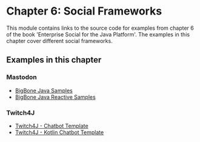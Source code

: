 # Chapter 6: Social Frameworks

This module contains links to the source code for examples from chapter 6 of the book 'Enterprise Social for the Java Platform'. The examples in this chapter cover different social frameworks.

## Examples in this chapter

### Mastodon
* [BigBone Java Samples](bigbone-sample-java)
* [BigBone Java Reactive Samples](bigbone-sample-java-rx)

### Twitch4J
* [Twitch4J - Chatbot Template](https://github.com/twitch4j/twitch4j-chatbot)
* [Twitch4J - Kotlin Chatbot Template](https://github.com/twitch4j/twitch4j-chatbot-kotlin)